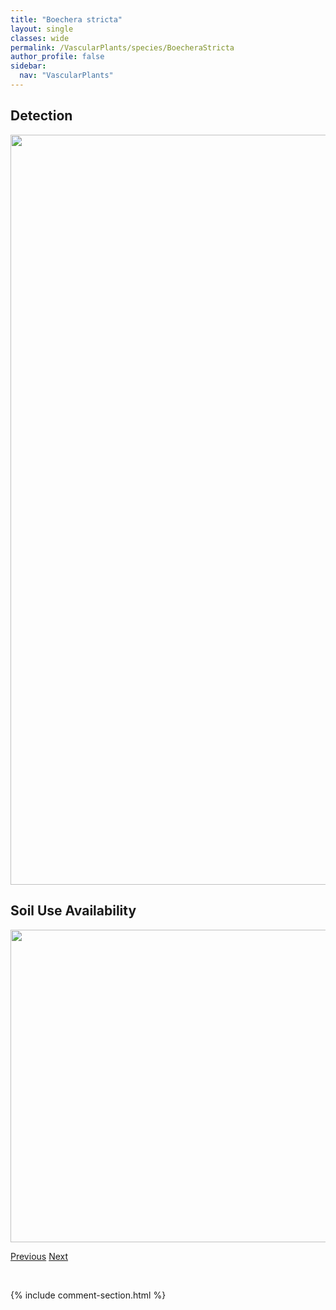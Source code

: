```yaml
---
title: "Boechera stricta"
layout: single
classes: wide
permalink: /VascularPlants/species/BoecheraStricta
author_profile: false
sidebar:
  nav: "VascularPlants"
---
```


<h2>Detection</h2>

<a href="https://drive.google.com/uc?export=view&id=1eMydciJvX7DHMmP3oVcHU1cQAds_5R43">
<img src="https://drive.google.com/uc?export=view&id=1eMydciJvX7DHMmP3oVcHU1cQAds_5R43" height = "1200" width = "800">
</a>


<h2>Soil Use Availability</h2>

<a href="https://drive.google.com/uc?export=view&id=1wlamEoiZXeYfI8JW0rt9lJSpX3oyAE81">
<img src="https://drive.google.com/uc?export=view&id=1wlamEoiZXeYfI8JW0rt9lJSpX3oyAE81" height = "500" width = "1000">
</a>


<a href="/DevelopmentWebsite/VascularPlants/species/BoecheraGrahamiiCollinsiiRetrofractaPedunculocarpa" class="pagination--pager" title="Boechera grahamii/collinsii/retrofracta/pedunculocarpa">Previous</a> <a href="/DevelopmentWebsite/VascularPlants/species/BolboschoenusMaritimus" class="pagination--pager" title="Bolboschoenus maritimus">Next</a>

<p>&nbsp;</p>

{% include comment-section.html %}
